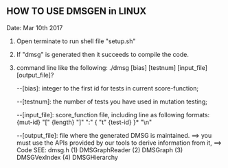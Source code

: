 ## HOW TO USE DMSGEN in LINUX ##
Date: Mar 10th 2017 

1. Open terminate to run shell file "setup.sh"
2. If "dmsg" is generated then it succeeds to compile the code.
3. command line like the following:
	./dmsg [bias] [testnum] [input_file] [output_file]?
	
	--[bias]: integer to the first id for tests in current score-function;
	
	--[testnum]: the number of tests you have used in mutation testing;
	
	--[input_file]: score_function file, including line as following formats:
		{mut-id} "[" {length} "]" ":" { "t" {test-id} }* "\n"
	
	--[output_file]: file where the generated DMSG is maintained.
		==> you must use the APIs provided by our tools to derive information from it,
		==> Code SEE: dmsg.h 
			(1) DMSGraphReader
			(2) DMSGraph
			(3) DMSGVexIndex
			(4) DMSGHierarchy

